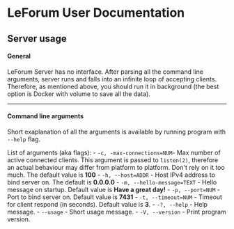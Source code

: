 # LeForum User Documentation
## Server usage
#### General
LeForum Server has no interface. After parsing all the command line arguments, server runs and falls into an infinite loop of accepting clients. Therefore, as mentioned above, you should run it in background (the best option is Docker with volume to save all the data).

---

#### Command line arguments
Short exaplanation of all the arguments is available by running program with `--help` flag.

List of arguments (aka flags):
    - `-c, -max-connections=NUM`- Max number of active connected clients. This argument is passed to `listen(2)`, therefore an actual behaviour may differ from platform to platform. Don't rely on it too much. The default value is **100**
    - `-h, --host=ADDR` - Host IPv4 address to bind server on. The default is **0.0.0.0**
    - `-m, --hello-message=TEXT` - Hello message on startup. Default value is **Have a great day!**
    - `-p, --port=NUM` - Port to bind server on. Default value is **7431**
    - `-t, --timeout=NUM` - Timeout for client respond (in seconds). Default value is **3**.
    - `-?, --help` - Help message.
    - `--usage` - Short usage message.
    - `-V, --version` - Print program version.
